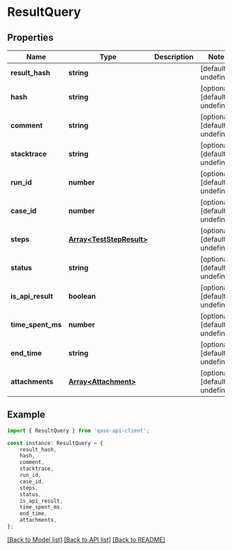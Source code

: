 # ResultQuery


## Properties

Name | Type | Description | Notes
------------ | ------------- | ------------- | -------------
**result_hash** | **string** |  | [default to undefined]
**hash** | **string** |  | [optional] [default to undefined]
**comment** | **string** |  | [optional] [default to undefined]
**stacktrace** | **string** |  | [optional] [default to undefined]
**run_id** | **number** |  | [optional] [default to undefined]
**case_id** | **number** |  | [optional] [default to undefined]
**steps** | [**Array&lt;TestStepResult&gt;**](TestStepResult.md) |  | [optional] [default to undefined]
**status** | **string** |  | [optional] [default to undefined]
**is_api_result** | **boolean** |  | [optional] [default to undefined]
**time_spent_ms** | **number** |  | [optional] [default to undefined]
**end_time** | **string** |  | [optional] [default to undefined]
**attachments** | [**Array&lt;Attachment&gt;**](Attachment.md) |  | [optional] [default to undefined]

## Example

```typescript
import { ResultQuery } from 'qase-api-client';

const instance: ResultQuery = {
    result_hash,
    hash,
    comment,
    stacktrace,
    run_id,
    case_id,
    steps,
    status,
    is_api_result,
    time_spent_ms,
    end_time,
    attachments,
};
```

[[Back to Model list]](../README.md#documentation-for-models) [[Back to API list]](../README.md#documentation-for-api-endpoints) [[Back to README]](../README.md)
